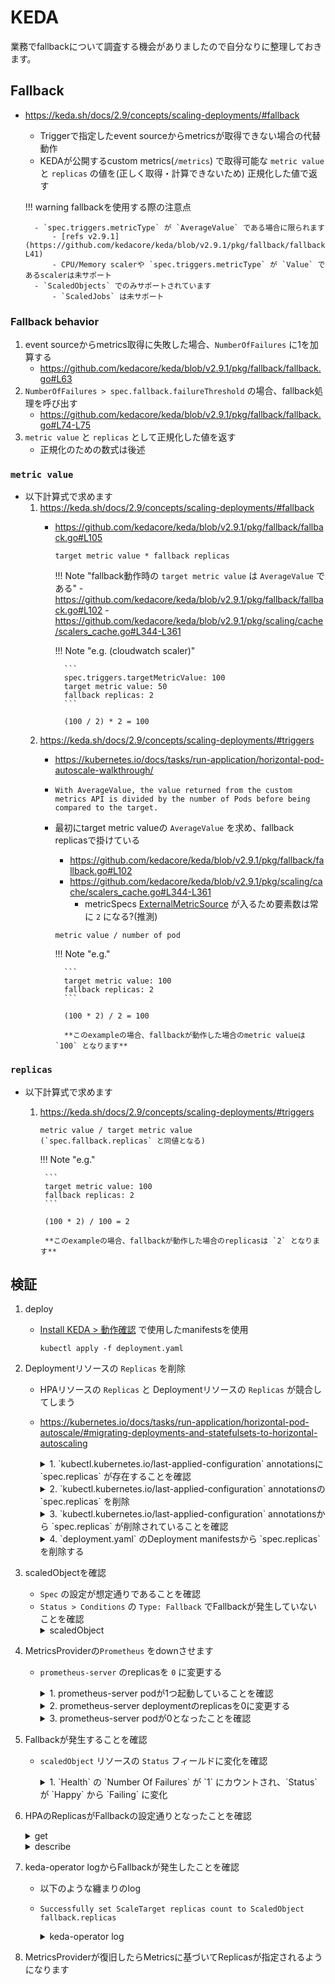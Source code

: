 # KEDA

業務でfallbackについて調査する機会がありましたので自分なりに整理しておきます。

## Fallback

- https://keda.sh/docs/2.9/concepts/scaling-deployments/#fallback
    - Triggerで指定したevent sourceからmetricsが取得できない場合の代替動作
    - KEDAが公開するcustom metrics(`/metrics`) で取得可能な `metric value` と `replicas` の値を(正しく取得・計算できないため) 正規化した値で返す

    !!! warning
        fallbackを使用する際の注意点

        - `spec.triggers.metricType` が `AverageValue` である場合に限られます
            - [refs v2.9.1](https://github.com/kedacore/keda/blob/v2.9.1/pkg/fallback/fallback.go#L38-L41)
            - CPU/Memory scalerや `spec.triggers.metricType` が `Value` であるscalerは未サポート
        - `ScaledObjects` でのみサポートされています
            - `ScaledJobs` は未サポート

### Fallback behavior

1. event sourceからmetrics取得に失敗した場合、`NumberOfFailures` に1を加算する
    - https://github.com/kedacore/keda/blob/v2.9.1/pkg/fallback/fallback.go#L63
1. `NumberOfFailures > spec.fallback.failureThreshold` の場合、fallback処理を呼び出す
    - https://github.com/kedacore/keda/blob/v2.9.1/pkg/fallback/fallback.go#L74-L75
1. `metric value` と `replicas` として正規化した値を返す
    - 正規化のための数式は後述

### `metric value`

- 以下計算式で求めます
    1. https://keda.sh/docs/2.9/concepts/scaling-deployments/#fallback
        - https://github.com/kedacore/keda/blob/v2.9.1/pkg/fallback/fallback.go#L105
            ```
            target metric value * fallback replicas
            ```

            !!! Note "fallback動作時の `target metric value` は `AverageValue` である"
                - https://github.com/kedacore/keda/blob/v2.9.1/pkg/fallback/fallback.go#L102
                - https://github.com/kedacore/keda/blob/v2.9.1/pkg/scaling/cache/scalers_cache.go#L344-L361

            !!! Note "e.g. (cloudwatch scaler)"

                ```
                spec.triggers.targetMetricValue: 100
                target metric value: 50
                fallback replicas: 2
                ```

                (100 / 2) * 2 = 100

    1. https://keda.sh/docs/2.9/concepts/scaling-deployments/#triggers
        - https://kubernetes.io/docs/tasks/run-application/horizontal-pod-autoscale-walkthrough/
        - `With AverageValue, the value returned from the custom metrics API is divided by the number of Pods before being compared to the target.`
        - 最初にtarget metric valueの `AverageValue` を求め、fallback replicasで掛けている
            - https://github.com/kedacore/keda/blob/v2.9.1/pkg/fallback/fallback.go#L102
            - https://github.com/kedacore/keda/blob/v2.9.1/pkg/scaling/cache/scalers_cache.go#L344-L361
                - metricSpecs [ExternalMetricSource](https://github.com/kedacore/keda/blob/v2.9.1/vendor/k8s.io/api/autoscaling/v2/types.go#L302-L307) が入るため要素数は常に `2` になる?(推測)

            ```
            metric value / number of pod
            ```

            !!! Note "e.g."

                ```
                target metric value: 100
                fallback replicas: 2
                ```

                (100 * 2) / 2 = 100

                **このexampleの場合、fallbackが動作した場合のmetric valueは `100` となります**


### `replicas`

- 以下計算式で求めます
    1. https://keda.sh/docs/2.9/concepts/scaling-deployments/#triggers
        ```
        metric value / target metric value
        (`spec.fallback.replicas` と同値となる)
        ```

        !!! Note "e.g."

            ```
            target metric value: 100
            fallback replicas: 2
            ```

            (100 * 2) / 100 = 2

            **このexampleの場合、fallbackが動作した場合のreplicasは `2` となります**




## 検証

1. deploy
    - [Install KEDA > 動作確認](/addons/keda/install/) で使用したmanifestsを使用
        ```
        kubectl apply -f deployment.yaml
        ```
1. Deploymentリソースの `Replicas` を削除
    - HPAリソースの `Replicas` と Deploymentリソースの `Replicas` が競合してしまう
    - https://kubernetes.io/docs/tasks/run-application/horizontal-pod-autoscale/#migrating-deployments-and-statefulsets-to-horizontal-autoscaling

        <details><summary>1. `kubectl.kubernetes.io/last-applied-configuration` annotationsに `spec.replicas` が存在することを確認</summary>
        ```
        $ kubectl get deployment nginx-deployment -o yaml | yq .metadata.annotations
        deployment.kubernetes.io/revision: "1"
        kubectl.kubernetes.io/last-applied-configuration: |
          {"apiVersion":"apps/v1","kind":"Deployment","metadata":{"annotations":{},"name":"nginx-deployment","namespace":"default"},"spec":{"replicas":2,"selector":{"matchLabels":{"app":"nginx"}},"template":{"metadata":{"annotations":{"prometheus.io/port":"9113","prometheus.io/scrape":"true"},"labels":{"app":"nginx"}},"spec":{"containers":[{"image":"nginx:1.14.2","name":"nginx","ports":[{"containerPort":80}],"volumeMounts":[{"mountPath":"/etc/nginx/nginx.conf","name":"nginx-conf","readOnly":true,"subPath":"nginx.conf"}]},{"args":["-nginx.scrape-uri=http://localhost/nginx_status"],"image":"nginx/nginx-prometheus-exporter:0.11.0","name":"nginx-exporter","ports":[{"containerPort":9113}]}],"volumes":[{"configMap":{"items":[{"key":"nginx.conf","path":"nginx.conf"}],"name":"nginx-conf"},"name":"nginx-conf"}]}}}}
        ```
        </details>

        <details><summary>2. `kubectl.kubernetes.io/last-applied-configuration` annotationsの `spec.replicas` を削除</summary>
        ```
        kubectl apply edit-last-applied deployment/nginx-deployment
        ```
        </details>

        <details><summary>3. `kubectl.kubernetes.io/last-applied-configuration` annotationsから `spec.replicas` が削除されていることを確認</summary>
        ```
        $ kubectl get deployment nginx-deployment -o yaml | yq .metadata.annotations
        deployment.kubernetes.io/revision: "1"
        kubectl.kubernetes.io/last-applied-configuration: |
          {"apiVersion":"apps/v1","kind":"Deployment","metadata":{"annotations":{},"name":"nginx-deployment","namespace":"default"},"spec":{"selector":{"matchLabels":{"app":"nginx"}},"template":{"metadata":{"annotations":{"prometheus.io/port":"9113","prometheus.io/scrape":"true"},"labels":{"app":"nginx"}},"spec":{"containers":[{"image":"nginx:1.14.2","name":"nginx","ports":[{"containerPort":80}],"volumeMounts":[{"mountPath":"/etc/nginx/nginx.conf","name":"nginx-conf","readOnly":true,"subPath":"nginx.conf"}]},{"args":["-nginx.scrape-uri=http://localhost/nginx_status"],"image":"nginx/nginx-prometheus-exporter:0.11.0","name":"nginx-exporter","ports":[{"containerPort":9113}]}],"volumes":[{"configMap":{"items":[{"key":"nginx.conf","path":"nginx.conf"}],"name":"nginx-conf"},"name":"nginx-conf"}]}}}}
        ```
        </details>

        <details><summary>4. `deployment.yaml` のDeployment manifestsから `spec.replicas` を削除する</summary>
        ```
        vim deployment.yaml

        や

        sed -i -e '/replicas:\s2/d' deployment.yaml

        など
        ```
        </details>

1. scaledObjectを確認
    - `Spec` の設定が想定通りであることを確認
    - `Status > Conditions` の `Type: Fallback` でFallbackが発生していないことを確認
        <details><summary>scaledObject</summary>
        ```
        $ kubectl describe scaledObject nginx-scaledobject
        Name:         nginx-scaledobject
        Namespace:    default
        Labels:       deploymentName=nginx-deployment
                      scaledobject.keda.sh/name=nginx-scaledobject
        Annotations:  <none>
        API Version:  keda.sh/v1alpha1
        Kind:         ScaledObject
        Metadata:
          Creation Timestamp:  2023-02-03T14:44:15Z
          Finalizers:
            finalizer.keda.sh
          Generation:  1
          Managed Fields:
            API Version:  keda.sh/v1alpha1
            Fields Type:  FieldsV1
            fieldsV1:
              f:metadata:
                f:finalizers:
                  .:
                  v:"finalizer.keda.sh":
                f:labels:
                  f:scaledobject.keda.sh/name:
            Manager:      keda
            Operation:    Update
            Time:         2023-02-03T14:44:15Z
            API Version:  keda.sh/v1alpha1
            Fields Type:  FieldsV1
            fieldsV1:
              f:status:
                .:
                f:externalMetricNames:
                f:hpaName:
                f:originalReplicaCount:
                f:scaleTargetGVKR:
                  .:
                  f:group:
                  f:kind:
                  f:resource:
                  f:version:
                f:scaleTargetKind:
            Manager:      keda
            Operation:    Update
            Subresource:  status
            Time:         2023-02-03T14:44:15Z
            API Version:  keda.sh/v1alpha1
            Fields Type:  FieldsV1
            fieldsV1:
              f:metadata:
                f:annotations:
                  .:
                  f:kubectl.kubernetes.io/last-applied-configuration:
                f:labels:
                  .:
                  f:deploymentName:
              f:spec:
                .:
                f:fallback:
                  .:
                  f:failureThreshold:
                  f:replicas:
                f:maxReplicaCount:
                f:minReplicaCount:
                f:scaleTargetRef:
                  .:
                  f:name:
                f:triggers:
            Manager:      kubectl-client-side-apply
            Operation:    Update
            Time:         2023-02-03T14:44:15Z
            API Version:  keda.sh/v1alpha1
            Fields Type:  FieldsV1
            fieldsV1:
              f:status:
                f:conditions:
                f:health:
                  .:
                  f:s0-prometheus-nginx_http_requests_total:
                    .:
                    f:numberOfFailures:
                    f:status:
            Manager:         keda-adapter
            Operation:       Update
            Subresource:     status
            Time:            2023-02-03T14:44:31Z
          Resource Version:  19302409
          UID:               20ef1bf8-5476-4e17-ac31-2b33e73c758a
        Spec:
          Fallback:
            Failure Threshold:  3
            Replicas:           5
          Max Replica Count:    5
          Min Replica Count:    1
          Scale Target Ref:
            Name:  nginx-deployment
          Triggers:
            Metadata:
              Metric Name:     nginx_http_requests_total
              Query:           sum(rate(nginx_http_requests_total{app="nginx"}[2m]))
              Server Address:  http://prometheus-server.monitoring.svc.cluster.local
              Threshold:       3
            Type:              prometheus
        Status:
          Conditions:
            Message:  ScaledObject is defined correctly and is ready for scaling
            Reason:   ScaledObjectReady
            Status:   True
            Type:     Ready
            Message:  Scaling is not performed because triggers are not active
            Reason:   ScalerNotActive
            Status:   False
            Type:     Active
            Message:  No fallbacks are active on this scaled object
            Reason:   NoFallbackFound
            Status:   False
            Type:     Fallback
          External Metric Names:
            s0-prometheus-nginx_http_requests_total
          Health:
            s0-prometheus-nginx_http_requests_total:
              Number Of Failures:  0
              Status:              Happy
          Hpa Name:                keda-hpa-nginx-scaledobject
          Original Replica Count:  1
          Scale Target GVKR:
            Group:            apps
            Kind:             Deployment
            Resource:         deployments
            Version:          v1
          Scale Target Kind:  apps/v1.Deployment
        Events:
          Type    Reason              Age   From           Message
          ----    ------              ----  ----           -------
          Normal  KEDAScalersStarted  36m   keda-operator  Started scalers watch
          Normal  ScaledObjectReady   36m   keda-operator  ScaledObject is ready for scaling
        ```
        </details>

1. MetricsProviderの`Prometheus` をdownさせます
    - `prometheus-server` のreplicasを `0` に変更する
        <details><summary>1. prometheus-server podが1つ起動していることを確認</summary>
        ```
        $ kubectl get deployments -n monitoring prometheus-server
        NAME                READY   UP-TO-DATE   AVAILABLE   AGE
        prometheus-server   1/1     1            1           96d
        ```
        </details>

        <details><summary>2. prometheus-server deploymentのreplicasを0に変更する</summary>
        ```
        $ kubectl edit deployments -n monitoring prometheus-server
        deployment.apps/prometheus-server edited
        ```
        </details>

        <details><summary>3. prometheus-server podが0となったことを確認</summary>
        ```
        $ kubectl get deployments -n monitoring prometheus-server
        NAME                READY   UP-TO-DATE   AVAILABLE   AGE
        prometheus-server   0/0     0            0           96d
        ```
        </details>

1. Fallbackが発生することを確認
    - `scaledObject` リソースの `Status` フィールドに変化を確認
        <details><summary>1. `Health` の `Number Of Failures` が `1` にカウントされ、`Status` が `Happy` から `Failing` に変化</summary>
        ```
        $ kubectl describe scaledObject nginx-scaledobject
        
        snip...
        
        Status:
          Conditions:
            Message:  ScaledObject is defined correctly and is ready for scaling
            Reason:   ScaledObjectReady
            Status:   True
            Type:     Ready
            Message:  Scaling is not performed because triggers are not active
            Reason:   ScalerNotActive
            Status:   False
            Type:     Active
            Message:  No fallbacks are active on this scaled object
            Reason:   NoFallbackFound
            Status:   False
            Type:     Fallback
          External Metric Names:
            s0-prometheus-nginx_http_requests_total
          Health:
            s0-prometheus-nginx_http_requests_total:
              Number Of Failures:  1
              Status:              Failing
        ```
        </details>
        
        <details><summary>2. `Number Of Failures`が`2`にカウントアップし、`Events`フィールドに`prometheus-server`へ接続できなかった旨のエラーが記録された。かつ、`Status > Conditions > Type: Fallback` で `Status: True` へ変化があった</summary>
        ```
        $ kubectl describe scaledObject nginx-scaledobject
        
        snip...
        
        Status:
          Conditions:
            Message:  ScaledObject is defined correctly and is ready for scaling
            Reason:   ScaledObjectReady
            Status:   True
            Type:     Ready
            Message:  Scaling is not performed because triggers are not active
            Reason:   ScalerNotActive
            Status:   False
            Type:     Active
            Message:  At least one trigger is falling back on this scaled object
            Reason:   FallbackExists
            Status:   True
            Type:     Fallback
          External Metric Names:
            s0-prometheus-nginx_http_requests_total
          Health:
            s0-prometheus-nginx_http_requests_total:
              Number Of Failures:  2
              Status:              Failing
        
        snip...
        
        Events:
          Type     Reason              Age   From           Message
          ----     ------              ----  ----           -------
          Normal   KEDAScalersStarted  43m   keda-operator  Started scalers watch
          Normal   ScaledObjectReady   43m   keda-operator  ScaledObject is ready for scaling
          Warning  KEDAScalerFailed    1s    keda-operator  Get "http://prometheus-server.monitoring.svc.cluster.local/api/v1/query?query=sum%28rate%28nginx_http_requests_total%7Bapp%3D%22nginx%22%7D%5B2m
        %5D%29%29&time=2023-02-03T15:27:18Z": context deadline exceeded (Client.Timeout exceeded while awaiting headers)
        ```
        </details>

        <details><summary>3. `Number Of Failures`が`3`にカウントアップ</summary>
        ```
        $ kubectl describe scaledObject nginx-scaledobject
        
        snip...
        
        Status:
          Conditions:
            Message:  ScaledObject is defined correctly and is ready for scaling
            Reason:   ScaledObjectReady
            Status:   True
            Type:     Ready
            Message:  Scaling is not performed because triggers are not active
            Reason:   ScalerNotActive
            Status:   False
            Type:     Active
            Message:  No fallbacks are active on this scaled object
            Reason:   NoFallbackFound
            Status:   False
            Type:     Fallback
          External Metric Names:
            s0-prometheus-nginx_http_requests_total
          Health:
            s0-prometheus-nginx_http_requests_total:
              Number Of Failures:  3
              Status:              Failing
        
        ```
        </details>

1. HPAのReplicasがFallbackの設定通りとなったことを確認
    <details><summary>get</summary>
    ```
    $ kubectl get hpa
    NAME                          REFERENCE                     TARGETS     MINPODS   MAXPODS   REPLICAS   AGE
    keda-hpa-nginx-scaledobject   Deployment/nginx-deployment   0/3 (avg)   1         5         5          43m
    ```
    </details>

    <details><summary>describe</summary>
    ```
    $ kubectl describe hpa keda-hpa-nginx-scaledobject
    Name:                                                                keda-hpa-nginx-scaledobject
    Namespace:                                                           default
    Labels:                                                              app.kubernetes.io/managed-by=keda-operator
                                                                         app.kubernetes.io/name=keda-hpa-nginx-scaledobject
                                                                         app.kubernetes.io/part-of=nginx-scaledobject
                                                                         app.kubernetes.io/version=2.8.1
                                                                         deploymentName=nginx-deployment
                                                                         scaledobject.keda.sh/name=nginx-scaledobject
    Annotations:                                                         <none>
    CreationTimestamp:                                                   Fri, 03 Feb 2023 14:44:15 +0000
    Reference:                                                           Deployment/nginx-deployment
    Metrics:                                                             ( current / target )
      "s0-prometheus-nginx_http_requests_total" (target average value):  0 / 3
    Min replicas:                                                        1
    Max replicas:                                                        5
    Deployment pods:                                                     5 current / 5 desired
    Conditions:
      Type            Status  Reason            Message
      ----            ------  ------            -------
      AbleToScale     True    SucceededRescale  the HPA controller was able to update the target scale to 1
      ScalingActive   True    ValidMetricFound  the HPA was able to successfully calculate a replica count from external metric s0-prometheus-nginx_http_requests_total(&LabelSelector{MatchLabels:map[string]string{scaledobject.keda.sh/name: nginx-scaledobject,},MatchExpressions:[]LabelSelectorRequirement{},})
      ScalingLimited  True    TooFewReplicas    the desired replica count is less than the minimum replica count
    Events:
      Type     Reason                        Age                From                       Message
      ----     ------                        ----               ----                       -------
      Warning  FailedGetExternalMetric       29s (x3 over 68s)  horizontal-pod-autoscaler  unable to get external metric default/s0-prometheus-nginx_http_requests_total/&LabelSelector{MatchLabels:map[string]string{scaledobject.keda.sh/name: nginx-scaledobject,},MatchExpressions:[]LabelSelectorRequirement{},}: unable to fetch metrics from external metrics API: no matching metrics found for s0-prometheus-nginx_http_requests_total
      Warning  FailedComputeMetricsReplicas  29s (x3 over 68s)  horizontal-pod-autoscaler  invalid metrics (1 invalid out of 1), first error is: failed to get s0-prometheus-nginx_http_requests_total external metric: unable to get external metric default/s0-prometheus-nginx_http_requests_total/&LabelSelector{MatchLabels:map[string]string{scaledobject.keda.sh/name: nginx-scaledobject,},MatchExpressions:[]LabelSelectorRequirement{},}: unable to fetch metrics from external metrics API: no matching metrics found for s0-prometheus-nginx_http_requests_total
      Normal   SuccessfulRescale             14s                horizontal-pod-autoscaler  New size: 1; reason: All metrics below target
    ```
    </details>

1. keda-operator logからFallbackが発生したことを確認
    - 以下のような纏まりのlog
    - `Successfully set ScaleTarget replicas count to ScaledObject fallback.replicas`
        <details><summary>keda-operator log</summary>
        ```
        2023-02-03T15:27:18Z    ERROR   prometheus_scaler       error executing prometheus query        {"type": "ScaledObject", "namespace": "default", "name": "nginx-scaledobject", "error": "Get \"http://prometheus-server.monitoring.svc.cluster.local/api/v1/query?query=sum%28rate%28nginx_http_requests_total%7Bapp%3D%22nginx%22%7D%5B2m%5D%29%29&time=2023-02-03T15:27:15Z\": context deadline exceeded (Client.Timeout exceeded while awaiting headers)"}
        github.com/kedacore/keda/v2/pkg/scaling/cache.(*ScalersCache).IsScaledObjectActive
                /workspace/pkg/scaling/cache/scalers_cache.go:89
        github.com/kedacore/keda/v2/pkg/scaling.(*scaleHandler).checkScalers
                /workspace/pkg/scaling/scale_handler.go:278
        github.com/kedacore/keda/v2/pkg/scaling.(*scaleHandler).startScaleLoop
                /workspace/pkg/scaling/scale_handler.go:149
        
        2023-02-03T15:27:22Z    ERROR   prometheus_scaler       error executing prometheus query        {"type": "ScaledObject", "namespace": "default", "name": "nginx-scaledobject", "error": "Get \"http://prometheus-server.monitoring.svc.cluster.local/api/v1/query?query=sum%28rate%28nginx_http_requests_total%7Bapp%3D%22nginx%22%7D%5B2m%5D%29%29&time=2023-02-03T15:27:18Z\": context deadline exceeded (Client.Timeout exceeded while awaiting headers)"}
        github.com/kedacore/keda/v2/pkg/scaling/cache.(*ScalersCache).IsScaledObjectActive
                /workspace/pkg/scaling/cache/scalers_cache.go:94
        github.com/kedacore/keda/v2/pkg/scaling.(*scaleHandler).checkScalers
                /workspace/pkg/scaling/scale_handler.go:278
        github.com/kedacore/keda/v2/pkg/scaling.(*scaleHandler).startScaleLoop
                /workspace/pkg/scaling/scale_handler.go:149
        
        2023-02-03T15:27:22Z    ERROR   scalehandler    Error getting scale decision    {"scaledobject.Name": "nginx-scaledobject", "scaledObject.Namespace": "default", "scaleTarget.Name": "nginx-deployment", "error": "Get \"http://prometheus-server.monitoring.svc.cluster.local/api/v1/query?query=sum%28rate%28nginx_http_requests_total%7Bapp%3D%22nginx%22%7D%5B2m%5D%29%29&time=2023-02-03T15:27:18Z\": context deadline exceeded (Client.Timeout exceeded while awaiting headers)"}
        github.com/kedacore/keda/v2/pkg/scaling.(*scaleHandler).checkScalers
                /workspace/pkg/scaling/scale_handler.go:278
        github.com/kedacore/keda/v2/pkg/scaling.(*scaleHandler).startScaleLoop
                /workspace/pkg/scaling/scale_handler.go:149
        
        2023-02-03T15:27:22Z    DEBUG   events  Warning {"object": {"kind":"ScaledObject","namespace":"default","name":"nginx-scaledobject","uid":"20ef1bf8-5476-4e17-ac31-2b33e73c758a","apiVersion":"keda.sh/v1alpha1","resourceVersion":"19308916"}, "reason": "KEDAScalerFailed", "message": "Get \"http://prometheus-server.monitoring.svc.cluster.local/api/v1/query?query=sum%28rate%28nginx_http_requests_total%7Bapp%3D%22nginx%22%7D%5B2m%5D%29%29&time=2023-02-03T15:27:18Z\": context deadline exceeded (Client.Timeout exceeded while awaiting headers)"}
        
        2023-02-03T15:27:22Z    INFO    scaleexecutor   Successfully set ScaleTarget replicas count to ScaledObject fallback.replicas   {"scaledobject.Name": "nginx-scaledobject", "scaledObject.Namespace": "default", "scaleTarget.Name": "nginx-deployment", "Original Replicas Count": 1, "New Replicas Count": 5}
        ```
        </details>

1. MetricsProviderが復旧したらMetricsに基づいてReplicasが指定されるようになります

